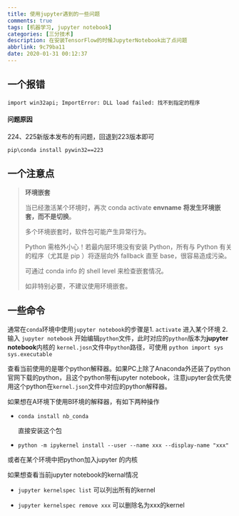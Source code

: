 ```yaml
---
title: 使用jupyter遇到的一些问题
comments: true
tags: [机器学习, jupyter notebook]
categories: [三分技术]
description: 在安装TensorFlow的时候JupyterNotebook出了点问题
abbrlink: 9c79ba11
date: 2020-01-31 00:12:37
---
```


## 一个报错

` import win32api; ImportError: DLL load failed: 找不到指定的程序 `

#### 问题原因

224、225新版本发布的有问题，回退到223版本即可

` pip\conda install pywin32==223 `

## 一个注意点

>**环境嵌套**
>
>当已经激活某个环境时，再次 conda activate **envname** **将发生环境嵌套，而不是切换**。
>
>多个环境嵌套时，软件包可能产生异常行为。
>
>Python 需格外小心！若最内层环境没有安装 Python，所有与 Python 有关的程序（尤其是 pip ）将逐层向外 fallback 直至 base，很容易造成污染。
>
>可通过 conda info 的 shell level 来检查嵌套情况。
>
>如非特别必要，不建议使用环境嵌套。

## 一些命令

​	通常在`conda`环境中使用`jupyter notebook`的步骤是1. `activate` 进入某个环境 2. 输入 `jupyter notebook` 开始编辑`python`文件，此时对应的`python`版本为**jupyter notebook**内核的 `kernel.josn`文件中`python`路径，可使用
        ``` python
          import sys 
          sys.executable 
        ```

查看当前使用的是哪个python解释器。如果PC上除了Anaconda外还装了python官网下载的python，且这个python带有jupyter notebook，注意jupyter会优先使用这个python在`kernel.json`文件中对应的python解释器。

如果想在A环境下使用B环境的解释器，有如下两种操作

+ ` conda install nb_conda `

  直接安装这个包

+ ` python -m ipykernel install --user --name xxx --display-name "xxx" `

或者在某个环境中把python加入jupyter 的内核

如果想查看当前jupyter notebook的kernal情况

+ `jupyter kernelspec list` 可以列出所有的kernel

+ ` jupyter kernelspec remove xxx ` 可以删除名为xxx的kernel